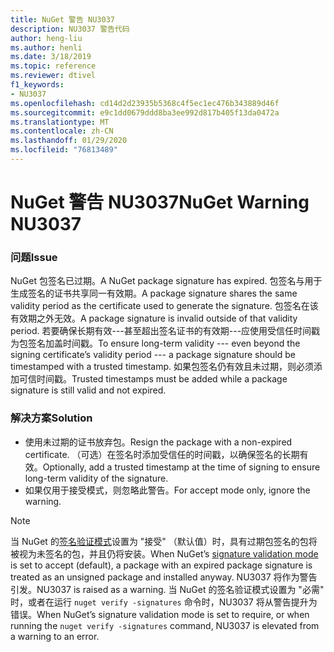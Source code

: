 ```yaml
---
title: NuGet 警告 NU3037
description: NU3037 警告代码
author: heng-liu
ms.author: henli
ms.date: 3/18/2019
ms.topic: reference
ms.reviewer: dtivel
f1_keywords:
- NU3037
ms.openlocfilehash: cd14d2d23935b5368c4f5ec1ec476b343889d46f
ms.sourcegitcommit: e9c1dd0679ddd8ba3ee992d817b405f13da0472a
ms.translationtype: MT
ms.contentlocale: zh-CN
ms.lasthandoff: 01/29/2020
ms.locfileid: "76813489"
---
```

# <a name="nuget-warning-nu3037"></a><span data-ttu-id="89417-103">NuGet 警告 NU3037</span><span class="sxs-lookup"><span data-stu-id="89417-103">NuGet Warning NU3037</span></span>

### <a name="issue"></a><span data-ttu-id="89417-104">问题</span><span class="sxs-lookup"><span data-stu-id="89417-104">Issue</span></span>

<span data-ttu-id="89417-105">NuGet 包签名已过期。</span><span class="sxs-lookup"><span data-stu-id="89417-105">A NuGet package signature has expired.</span></span>
<span data-ttu-id="89417-106">包签名与用于生成签名的证书共享同一有效期。</span><span class="sxs-lookup"><span data-stu-id="89417-106">A package signature shares the same validity period as the certificate used to generate the signature.</span></span> <span data-ttu-id="89417-107">包签名在该有效期之外无效。</span><span class="sxs-lookup"><span data-stu-id="89417-107">A package signature is invalid outside of that validity period.</span></span>
<span data-ttu-id="89417-108">若要确保长期有效---甚至超出签名证书的有效期---应使用受信任时间戳为包签名加盖时间戳。</span><span class="sxs-lookup"><span data-stu-id="89417-108">To ensure long-term validity --- even beyond the signing certificate’s validity period --- a package signature should be timestamped with a trusted timestamp.</span></span> <span data-ttu-id="89417-109">如果包签名仍有效且未过期，则必须添加可信时间戳。</span><span class="sxs-lookup"><span data-stu-id="89417-109">Trusted timestamps must be added while a package signature is still valid and not expired.</span></span>


### <a name="solution"></a><span data-ttu-id="89417-110">解决方案</span><span class="sxs-lookup"><span data-stu-id="89417-110">Solution</span></span>

* <span data-ttu-id="89417-111">使用未过期的证书放弃包。</span><span class="sxs-lookup"><span data-stu-id="89417-111">Resign the package with a non-expired certificate.</span></span> <span data-ttu-id="89417-112">（可选）在签名时添加受信任的时间戳，以确保签名的长期有效。</span><span class="sxs-lookup"><span data-stu-id="89417-112">Optionally, add a trusted timestamp at the time of signing to ensure long-term validity of the signature.</span></span>
* <span data-ttu-id="89417-113">如果仅用于接受模式，则忽略此警告。</span><span class="sxs-lookup"><span data-stu-id="89417-113">For accept mode only, ignore the warning.</span></span>

> [!Note]
> <span data-ttu-id="89417-114">当 NuGet 的[签名验证模式](../../consume-packages/installing-signed-packages.md#configure-package-signature-requirements)设置为 "接受" （默认值）时，具有过期包签名的包将被视为未签名的包，并且仍将安装。</span><span class="sxs-lookup"><span data-stu-id="89417-114">When NuGet’s [signature validation mode](../../consume-packages/installing-signed-packages.md#configure-package-signature-requirements) is set to accept (default), a package with an expired package signature is treated as an unsigned package and installed anyway.</span></span> <span data-ttu-id="89417-115">NU3037 将作为警告引发。</span><span class="sxs-lookup"><span data-stu-id="89417-115">NU3037 is raised as a warning.</span></span> <span data-ttu-id="89417-116">当 NuGet 的签名验证模式设置为 "必需" 时，或者在运行 `nuget verify -signatures` 命令时，NU3037 将从警告提升为错误。</span><span class="sxs-lookup"><span data-stu-id="89417-116">When NuGet’s signature validation mode is set to require, or when running the `nuget verify -signatures` command, NU3037 is elevated from a warning to an error.</span></span> 

